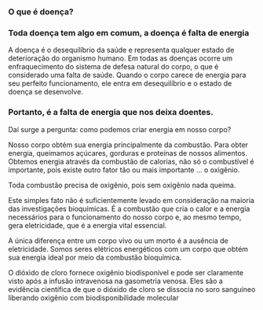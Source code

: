 ### O que é doença?
### Toda doença tem algo em comum, a doença é falta de energia

A doença é o desequilíbrio da saúde e representa qualquer estado de deterioração do organismo humano. Em todas as doenças ocorre um enfraquecimento do sistema de defesa natural do corpo, o que é considerado uma falta de saúde. Quando o corpo carece de energia para seu perfeito funcionamento, ele entra em desequilíbrio e o estado de doença se desenvolve.

### Portanto, é a falta de energia que nos deixa doentes.

Daí surge a pergunta: como podemos criar energia em nosso corpo?

Nosso corpo obtém sua energia principalmente da combustão. Para obter energia, queimamos açúcares, gorduras e proteínas de nossos alimentos. Obtemos energia através da combustão de calorias, não só o combustível é importante, pois existe outro fator tão ou mais importante ... o oxigênio. 

Toda combustão precisa de oxigênio, pois sem oxigênio nada queima.  

 

Este simples fato não é suficientemente levado em consideração na maioria das investigações bioquímicas. É a combustão que cria o calor e a energia necessários para o funcionamento do nosso corpo e, ao mesmo tempo, gera eletricidade, que é a energia vital essencial.

A única diferença entre um corpo vivo ou um morto é a ausência de eletricidade. Somos seres elétricos energéticos com um corpo que obtém sua energia ideal por meio da combustão bioquímica.

O dióxido de cloro fornece oxigênio biodisponível e pode ser claramente visto após a infusão intravenosa na gasometria venosa. Eles são a evidência científica de que o dióxido de cloro se dissocia no soro sanguíneo liberando oxigênio com biodisponibilidade molecular
